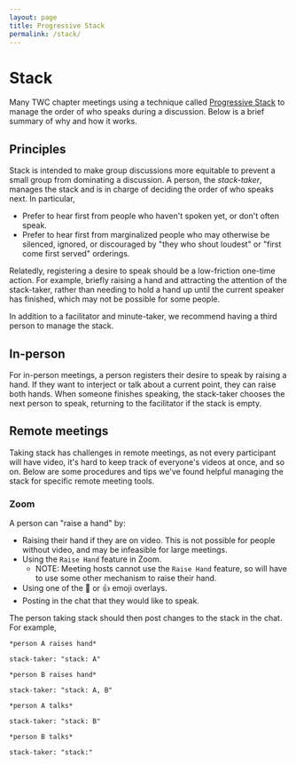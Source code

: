 ```yaml
---
layout: page
title: Progressive Stack
permalink: /stack/
---
```

# Stack

Many TWC chapter meetings using a technique called [Progressive
Stack](https://en.wikipedia.org/wiki/Progressive_stack) to manage the order of
who speaks during a discussion. Below is a brief summary of why and how it
works.

## Principles

Stack is intended to make group discussions more equitable to prevent a small
group from dominating a discussion. A person, the _stack-taker_, manages the
stack and is in charge of deciding the order of who speaks next. In particular,

- Prefer to hear first from people who haven't spoken yet, or don't often
  speak.
- Prefer to hear first from marginalized people who may otherwise be silenced,
  ignored, or discouraged by "they who shout loudest" or "first come first
  served" orderings.

Relatedly, registering a desire to speak should be a low-friction one-time
action. For example, briefly raising a hand and attracting the attention of the
stack-taker, rather than needing to hold a hand up until the current speaker
has finished, which may not be possible for some people.

In addition to a facilitator and minute-taker, we recommend having a third
person to manage the stack.

## In-person

For in-person meetings, a person registers their desire to speak by raising a
hand. If they want to interject or talk about a current point, they can raise
both hands. When someone finishes speaking, the stack-taker chooses the next
person to speak, returning to the facilitator if the stack is empty.

## Remote meetings

Taking stack has challenges in remote meetings, as not every participant will
have video, it's hard to keep track of everyone's videos at once, and so on.
Below are some procedures and tips we've found helpful managing the stack for
specific remote meeting tools.

### Zoom

A person can "raise a hand" by:

- Raising their hand if they are on video. This is not possible for people
  without video, and may be infeasible for large meetings.
- Using the `Raise Hand` feature in Zoom.
    - NOTE: Meeting hosts cannot use the `Raise Hand` feature, so will have to
      use some other mechanism to raise their hand.
- Using one of the 👏 or 👍 emoji overlays.
- Posting in the chat that they would like to speak.

The person taking stack should then post changes to the stack in the chat. For example,

```
*person A raises hand*

stack-taker: "stack: A"

*person B raises hand*

stack-taker: "stack: A, B"

*person A talks*

stack-taker: "stack: B"

*person B talks*

stack-taker: "stack:"
```
